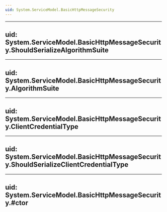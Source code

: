 ```yaml
---
uid: System.ServiceModel.BasicHttpMessageSecurity
---
```


---
uid: System.ServiceModel.BasicHttpMessageSecurity.ShouldSerializeAlgorithmSuite
---

---
uid: System.ServiceModel.BasicHttpMessageSecurity.AlgorithmSuite
---

---
uid: System.ServiceModel.BasicHttpMessageSecurity.ClientCredentialType
---

---
uid: System.ServiceModel.BasicHttpMessageSecurity.ShouldSerializeClientCredentialType
---

---
uid: System.ServiceModel.BasicHttpMessageSecurity.#ctor
---
